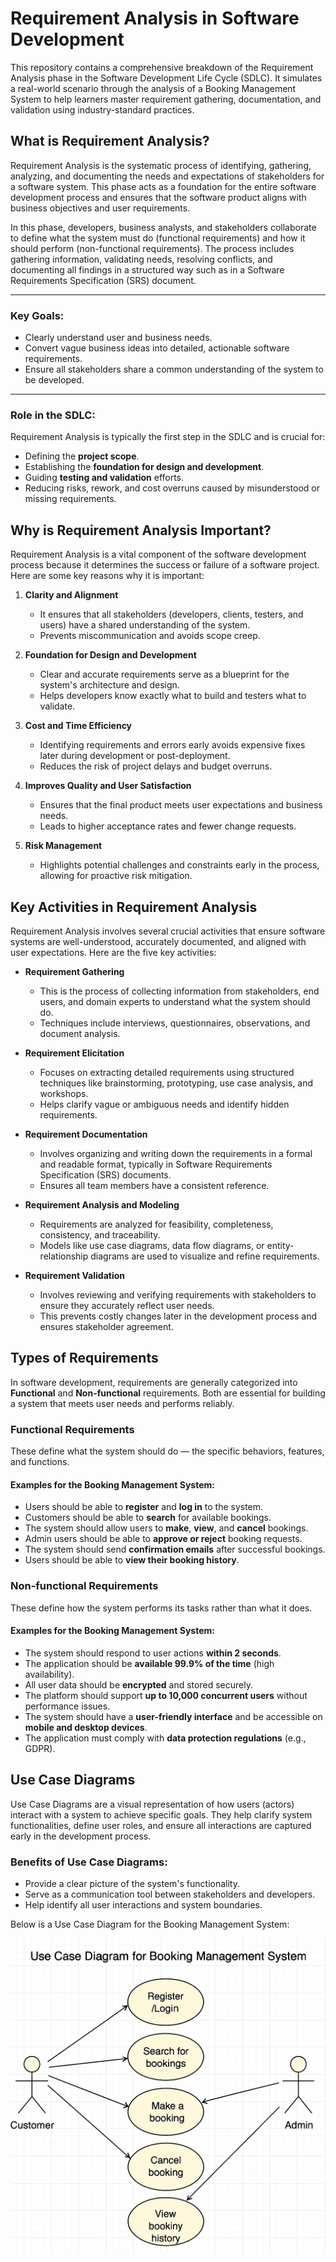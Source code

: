 # Requirement Analysis in Software Development

This repository contains a comprehensive breakdown of the Requirement Analysis phase in the Software Development Life Cycle (SDLC). It simulates a real-world scenario through the analysis of a Booking Management System to help learners master requirement gathering, documentation, and validation using industry-standard practices.

## What is Requirement Analysis?

Requirement Analysis is the systematic process of identifying, gathering, analyzing, and documenting the needs and expectations of stakeholders for a software system. This phase acts as a foundation for the entire software development process and ensures that the software product aligns with business objectives and user requirements.

In this phase, developers, business analysts, and stakeholders collaborate to define what the system must do (functional requirements) and how it should perform (non-functional requirements). The process includes gathering information, validating needs, resolving conflicts, and documenting all findings in a structured way such as in a Software Requirements Specification (SRS) document.

---

### Key Goals:
- Clearly understand user and business needs.
- Convert vague business ideas into detailed, actionable software requirements.
- Ensure all stakeholders share a common understanding of the system to be developed.

---

### Role in the SDLC:
Requirement Analysis is typically the first step in the SDLC and is crucial for:
- Defining the **project scope**.
- Establishing the **foundation for design and development**.
- Guiding **testing and validation** efforts.
- Reducing risks, rework, and cost overruns caused by misunderstood or missing requirements.

## Why is Requirement Analysis Important?

Requirement Analysis is a vital component of the software development process because it determines the success or failure of a software project. Here are some key reasons why it is important:

1. **Clarity and Alignment**
   - It ensures that all stakeholders (developers, clients, testers, and users) have a shared understanding of the system.
   - Prevents miscommunication and avoids scope creep.

2. **Foundation for Design and Development**
   - Clear and accurate requirements serve as a blueprint for the system's architecture and design.
   - Helps developers know exactly what to build and testers what to validate.

3. **Cost and Time Efficiency**
   - Identifying requirements and errors early avoids expensive fixes later during development or post-deployment.
   - Reduces the risk of project delays and budget overruns.

4. **Improves Quality and User Satisfaction**
   - Ensures that the final product meets user expectations and business needs.
   - Leads to higher acceptance rates and fewer change requests.

5. **Risk Management**
   - Highlights potential challenges and constraints early in the process, allowing for proactive risk mitigation.

## Key Activities in Requirement Analysis

Requirement Analysis involves several crucial activities that ensure software systems are well-understood, accurately documented, and aligned with user expectations. Here are the five key activities:

- **Requirement Gathering**
  - This is the process of collecting information from stakeholders, end users, and domain experts to understand what the system should do.
  - Techniques include interviews, questionnaires, observations, and document analysis.

- **Requirement Elicitation**
  - Focuses on extracting detailed requirements using structured techniques like brainstorming, prototyping, use case analysis, and workshops.
  - Helps clarify vague or ambiguous needs and identify hidden requirements.

- **Requirement Documentation**
  - Involves organizing and writing down the requirements in a formal and readable format, typically in Software Requirements Specification (SRS) documents.
  - Ensures all team members have a consistent reference.

- **Requirement Analysis and Modeling**
  - Requirements are analyzed for feasibility, completeness, consistency, and traceability.
  - Models like use case diagrams, data flow diagrams, or entity-relationship diagrams are used to visualize and refine requirements.

- **Requirement Validation**
  - Involves reviewing and verifying requirements with stakeholders to ensure they accurately reflect user needs.
  - This prevents costly changes later in the development process and ensures stakeholder agreement.

## Types of Requirements

In software development, requirements are generally categorized into **Functional** and **Non-functional** requirements. Both are essential for building a system that meets user needs and performs reliably.

### Functional Requirements

These define what the system should do — the specific behaviors, features, and functions.

#### Examples for the Booking Management System:
- Users should be able to **register** and **log in** to the system.
- Customers should be able to **search** for available bookings.
- The system should allow users to **make**, **view**, and **cancel** bookings.
- Admin users should be able to **approve or reject** booking requests.
- The system should send **confirmation emails** after successful bookings.
- Users should be able to **view their booking history**.

### Non-functional Requirements

These define how the system performs its tasks rather than what it does.

#### Examples for the Booking Management System:
- The system should respond to user actions **within 2 seconds**.
- The application should be **available 99.9% of the time** (high availability).
- All user data should be **encrypted** and stored securely.
- The platform should support **up to 10,000 concurrent users** without performance issues.
- The system should have a **user-friendly interface** and be accessible on **mobile and desktop devices**.
- The application must comply with **data protection regulations** (e.g., GDPR).

## Use Case Diagrams

Use Case Diagrams are a visual representation of how users (actors) interact with a system to achieve specific goals. They help clarify system functionalities, define user roles, and ensure all interactions are captured early in the development process.

### Benefits of Use Case Diagrams:
- Provide a clear picture of the system's functionality.
- Serve as a communication tool between stakeholders and developers.
- Help identify all user interactions and system boundaries.

Below is a Use Case Diagram for the Booking Management System:

![Use Case Diagram for Booking System](./alx-booking-uc.png)

